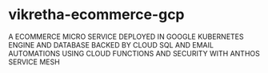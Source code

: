 # vikretha-ecommerce-gcp
A ECOMMERCE MICRO SERVICE DEPLOYED IN GOOGLE KUBERNETES ENGINE AND DATABASE BACKED BY CLOUD SQL AND EMAIL AUTOMATIONS USING CLOUD FUNCTIONS AND SECURITY WITH ANTHOS SERVICE MESH
